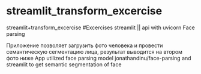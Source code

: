 # streamlit_transform_excercise
streamlit+transform_excercise
#Excercises streamlit || api with uvicorn
Face parsing

Приложение позволяет загрузить фото человека и провести семантическую сегментацию лица, результат выводится на втором фото ниже
App utilized face parsing model jonathandinu/face-parsing and streamlit to get semantic segmentation of face



 <!-- API
 sentiment analysis  https://github.com/sozykin/streamlit_demo_app/blob/main/image_classification.py -->
